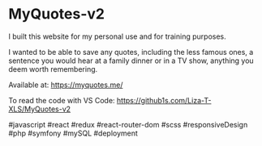 # MyQuotes-v2

I built this website for my personal use and for training purposes.

I wanted to be able to save any quotes, including the less famous ones, a sentence you would hear at a family dinner or in a TV show, anything you deem worth remembering.

Available at: https://myquotes.me/

To read the code with VS Code: https://github1s.com/Liza-T-XLS/MyQuotes-v2

#javascript #react #redux #react-router-dom #scss #responsiveDesign #php #symfony #mySQL #deployment
